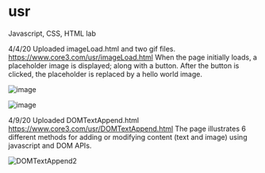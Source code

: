 # usr
Javascript, CSS, HTML lab

4/4/20 Uploaded imageLoad.html and two gif files.
https://www.core3.com/usr/imageLoad.html
When the page initially loads, a placeholder image is displayed; along with a button. After the button is clicked, the placeholder is replaced by a hello world image.

![image](https://user-images.githubusercontent.com/103004352/161812904-667e8586-e1fa-4a60-9314-e5b87285b9ae.png)

![image](https://user-images.githubusercontent.com/103004352/161812976-54436e6a-ef24-405f-9392-2be6cdb95ce2.png)

4/9/20 Uploaded DOMTextAppend.html
https://www.core3.com/usr/DOMTextAppend.html
The page illustrates 6 different methods for adding or modifying content (text and image) using javascript and DOM APIs.

![DOMTextAppend2](https://user-images.githubusercontent.com/103004352/162592232-2c0442c1-c464-4b41-9b48-d8b1ab87007d.png)
